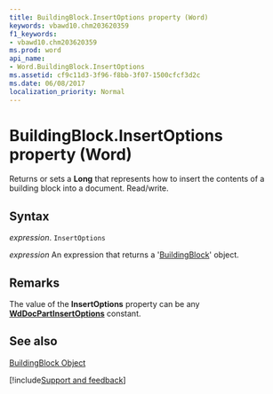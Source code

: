```yaml
---
title: BuildingBlock.InsertOptions property (Word)
keywords: vbawd10.chm203620359
f1_keywords:
- vbawd10.chm203620359
ms.prod: word
api_name:
- Word.BuildingBlock.InsertOptions
ms.assetid: cf9c11d3-3f96-f8bb-3f07-1500cfcf3d2c
ms.date: 06/08/2017
localization_priority: Normal
---
```



# BuildingBlock.InsertOptions property (Word)

Returns or sets a  **Long** that represents how to insert the contents of a building block into a document. Read/write.


## Syntax

_expression_. `InsertOptions`

 _expression_ An expression that returns a '[BuildingBlock](Word.BuildingBlock.md)' object.


## Remarks

The value of the  **InsertOptions** property can be any **[WdDocPartInsertOptions](Word.WdDocPartInsertOptions.md)** constant.


## See also


[BuildingBlock Object](Word.BuildingBlock.md)

[!include[Support and feedback](~/includes/feedback-boilerplate.md)]